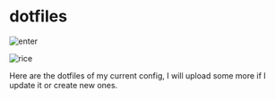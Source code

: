 # dotfiles

![enter](https://github.com/ThomasTraineau/Dotfiles/blob/main/enter.png)

![rice](https://github.com/ThomasTraineau/Dotfiles/blob/main/bspwmRice.png)

Here are the dotfiles of my current config, I will upload some more if I update it or create new ones.
